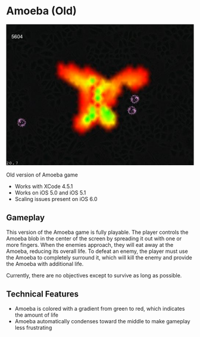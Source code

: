 Amoeba (Old)
============

![screenshot](amoeba-old-screen.jpg)

Old version of Amoeba game

* Works with XCode 4.5.1
* Works on iOS 5.0 and iOS 5.1
* Scaling issues present on iOS 6.0

Gameplay
-------------

This version of the Amoeba game is fully playable. The player controls the Amoeba blob 
in the center of the screen by spreading it out with one or more fingers. When the enemies 
approach, they will eat away at the Amoeba, reducing its overall life. To defeat an 
enemy, the player must use the Amoeba to completely surround it, which will kill the 
enemy and provide the Amoeba with additional life.

Currently, there are no objectives except to survive as long as possible.

Technical Features
------------------

* Amoeba is colored with a gradient from green to red, which indicates the amount of life
* Amoeba automatically condenses toward the middle to make gameplay less frustrating
